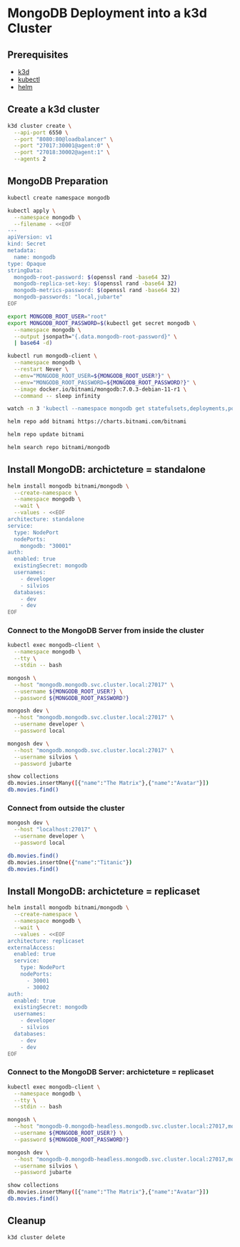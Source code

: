 # MongoDB Deployment into a k3d Cluster

## Prerequisites

- [k3d](https://k3d.io/)
- [kubectl](https://kubernetes.io/docs/tasks/tools/install-kubectl/)
- [helm](https://helm.sh/docs/intro/install/)

## Create a k3d cluster

```bash
k3d cluster create \
  --api-port 6550 \
  --port "8080:80@loadbalancer" \
  --port "27017:30001@agent:0" \
  --port "27018:30002@agent:1" \
  --agents 2
```

## MongoDB Preparation

```bash
kubectl create namespace mongodb
```

```bash
kubectl apply \
  --namespace mongodb \
  --filename - <<EOF
---
apiVersion: v1
kind: Secret
metadata:
  name: mongodb
type: Opaque
stringData:
  mongodb-root-password: $(openssl rand -base64 32)
  mongodb-replica-set-key: $(openssl rand -base64 32)
  mongodb-metrics-password: $(openssl rand -base64 32)
  mongodb-passwords: "local,jubarte"
EOF
```

```bash
export MONGODB_ROOT_USER="root"
export MONGODB_ROOT_PASSWORD=$(kubectl get secret mongodb \
  --namespace mongodb \
  --output jsonpath="{.data.mongodb-root-password}" \
  | base64 -d)

kubectl run mongodb-client \
  --namespace mongodb \
  --restart Never \
  --env="MONGODB_ROOT_USER=${MONGODB_ROOT_USER?}" \
  --env="MONGODB_ROOT_PASSWORD=${MONGODB_ROOT_PASSWORD?}" \
  --image docker.io/bitnami/mongodb:7.0.3-debian-11-r1 \
  --command -- sleep infinity
```

```bash
watch -n 3 'kubectl --namespace mongodb get statefulsets,deployments,pods,services,secrets'
```

```bash
helm repo add bitnami https://charts.bitnami.com/bitnami

helm repo update bitnami

helm search repo bitnami/mongodb
```

## Install MongoDB: archicteture = standalone

```bash
helm install mongodb bitnami/mongodb \
  --create-namespace \
  --namespace mongodb \
  --wait \
  --values - <<EOF
architecture: standalone
service:
  type: NodePort
  nodePorts:
    mongodb: "30001"
auth:
  enabled: true
  existingSecret: mongodb
  usernames:
    - developer
    - silvios
  databases:
    - dev
    - dev
EOF
```

### Connect to the MongoDB Server from inside the cluster

```bash
kubectl exec mongodb-client \
  --namespace mongodb \
  --tty \
  --stdin -- bash
```

```bash
mongosh \
  --host "mongodb.mongodb.svc.cluster.local:27017" \
  --username ${MONGODB_ROOT_USER?} \
  --password ${MONGODB_ROOT_PASSWORD?}
```

```bash
mongosh dev \
  --host "mongodb.mongodb.svc.cluster.local:27017" \
  --username developer \
  --password local
```

```bash
mongosh dev \
  --host "mongodb.mongodb.svc.cluster.local:27017" \
  --username silvios \
  --password jubarte
```

```bash
show collections
db.movies.insertMany([{"name":"The Matrix"},{"name":"Avatar"}])
db.movies.find()
```

### Connect from outside the cluster

```bash
mongosh dev \
  --host "localhost:27017" \
  --username developer \
  --password local
```

```bash
db.movies.find()
db.movies.insertOne({"name":"Titanic"})
db.movies.find()
```

## Install MongoDB: archicteture = replicaset

```bash
helm install mongodb bitnami/mongodb \
  --create-namespace \
  --namespace mongodb \
  --wait \
  --values - <<EOF
architecture: replicaset
externalAccess:
  enabled: true
  service:
    type: NodePort
    nodePorts:
      - 30001
      - 30002
auth:
  enabled: true
  existingSecret: mongodb
  usernames:
    - developer
    - silvios
  databases:
    - dev
    - dev
EOF
```

### Connect to the MongoDB Server: archicteture = replicaset

```bash
kubectl exec mongodb-client \
  --namespace mongodb \
  --tty \
  --stdin -- bash
```

```bash
mongosh \
  --host "mongodb-0.mongodb-headless.mongodb.svc.cluster.local:27017,mongodb-1.mongodb-headless.mongodb.svc.cluster.local:27017" \
  --username ${MONGODB_ROOT_USER?} \
  --password ${MONGODB_ROOT_PASSWORD?}
```

```bash
mongosh dev \
  --host "mongodb-0.mongodb-headless.mongodb.svc.cluster.local:27017,mongodb-1.mongodb-headless.mongodb.svc.cluster.local:27017" \
  --username silvios \
  --password jubarte
```

```bash
show collections
db.movies.insertMany([{"name":"The Matrix"},{"name":"Avatar"}])
db.movies.find()
```

## Cleanup

```bash
k3d cluster delete
```
